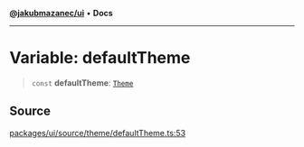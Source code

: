 [**@jakubmazanec/ui**](../README.md) • **Docs**

---

# Variable: defaultTheme

> `const` **defaultTheme**: [`Theme`](../type-aliases/Theme.md)

## Source

[packages/ui/source/theme/defaultTheme.ts:53](https://github.com/jakubmazanec/tools/blob/bb20df5276ddb119762948adc2cda520aef09f0f/packages/ui/source/theme/defaultTheme.ts#L53)
